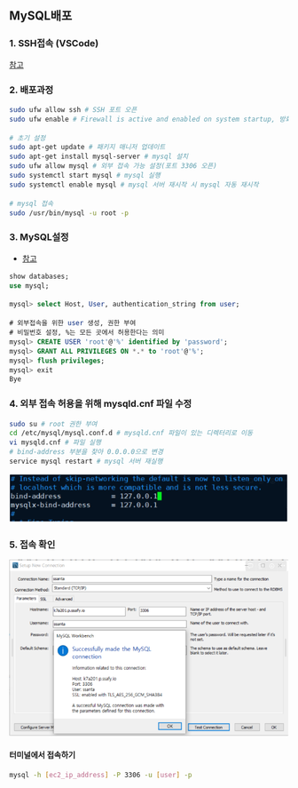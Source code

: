 ## MySQL배포

### 1. SSH접속 (VSCode)

[참고](https://bosungtea9416.tistory.com/entry/VScode%EB%A1%9C-%EC%84%9C%EB%B2%84%EC%97%90-SSH-%EC%9B%90%EA%B2%A9-%EC%A0%91%EC%86%8D%ED%95%98%EA%B8%B0)

### 2. 배포과정

```bash
sudo ufw allow ssh # SSH 포트 오픈
sudo ufw enable # Firewall is active and enabled on system startup, 방화벽 설정

# 초기 설정
sudo apt-get update # 패키지 매니저 업데이트
sudo apt-get install mysql-server # mysql 설치
sudo ufw allow mysql # 외부 접속 가능 설정(포트 3306 오픈)
sudo systemctl start mysql # mysql 실행
sudo systemctl enable mysql # mysql 서버 재시작 시 mysql 자동 재시작

# mysql 접속
sudo /usr/bin/mysql -u root -p
```

### 3. MySQL설정

- [참고](https://1mini2.tistory.com/87)

```sql
show databases;
use mysql;

mysql> select Host, User, authentication_string from user;

# 외부접속을 위한 user 생성, 권한 부여
# 비밀번호 설정, %는 모든 곳에서 허용한다는 의미
mysql> CREATE USER 'root'@'%' identified by 'password'; 
mysql> GRANT ALL PRIVILEGES ON *.* to 'root'@'%';
mysql> flush privileges;
mysql> exit
Bye
```

### 4. 외부 접속 허용을 위해 mysqld.cnf 파일 수정

```bash
sudo su # root 권한 부여
cd /etc/mysql/mysql.conf.d # mysqld.cnf 파일이 있는 디렉터리로 이동
vi mysqld.cnf # 파일 실행
# bind-address 부분을 찾아 0.0.0.0으로 변경
service mysql restart # mysql 서버 재실행
```

![image-20221024210851337](MySQL배포.assets/image-20221024210851337.png)

### 5. 접속 확인

![image-20221024210937173](MySQL배포.assets/image-20221024210937173.png)

#### 터미널에서 접속하기

```bash
mysql -h [ec2_ip_address] -P 3306 -u [user] -p
```

